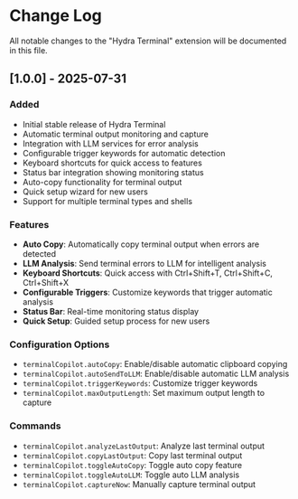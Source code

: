 # Change Log

All notable changes to the "Hydra Terminal" extension will be documented in this file.

## [1.0.0] - 2025-07-31

### Added
- Initial stable release of Hydra Terminal
- Automatic terminal output monitoring and capture
- Integration with LLM services for error analysis
- Configurable trigger keywords for automatic detection
- Keyboard shortcuts for quick access to features
- Status bar integration showing monitoring status
- Auto-copy functionality for terminal output
- Quick setup wizard for new users
- Support for multiple terminal types and shells

### Features
- **Auto Copy**: Automatically copy terminal output when errors are detected
- **LLM Analysis**: Send terminal errors to LLM for intelligent analysis
- **Keyboard Shortcuts**: Quick access with Ctrl+Shift+T, Ctrl+Shift+C, Ctrl+Shift+X
- **Configurable Triggers**: Customize keywords that trigger automatic analysis
- **Status Bar**: Real-time monitoring status display
- **Quick Setup**: Guided setup process for new users

### Configuration Options
- `terminalCopilot.autoCopy`: Enable/disable automatic clipboard copying
- `terminalCopilot.autoSendToLLM`: Enable/disable automatic LLM analysis
- `terminalCopilot.triggerKeywords`: Customize trigger keywords
- `terminalCopilot.maxOutputLength`: Set maximum output length to capture

### Commands
- `terminalCopilot.analyzeLastOutput`: Analyze last terminal output
- `terminalCopilot.copyLastOutput`: Copy last terminal output
- `terminalCopilot.toggleAutoCopy`: Toggle auto copy feature
- `terminalCopilot.toggleAutoLLM`: Toggle auto LLM analysis
- `terminalCopilot.captureNow`: Manually capture terminal output
